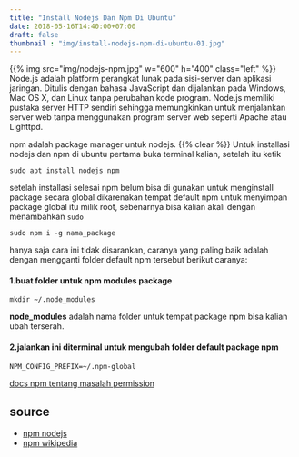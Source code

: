 ```yaml
---
title: "Install Nodejs Dan Npm Di Ubuntu"
date: 2018-05-16T14:40:00+07:00
draft: false
thumbnail : "img/install-nodejs-npm-di-ubuntu-01.jpg"
---
```

{{% img src="img/nodejs-npm.jpg" w="600" h="400" class="left" %}}
Node.js adalah platform perangkat lunak pada sisi-server dan aplikasi jaringan. Ditulis dengan bahasa JavaScript dan dijalankan pada Windows, Mac OS X, dan Linux tanpa perubahan kode program. Node.js memiliki pustaka server HTTP sendiri sehingga memungkinkan untuk menjalankan server web tanpa menggunakan program server web seperti Apache atau Lighttpd.

npm adalah package manager untuk nodejs.
{{% clear %}}
Untuk installasi nodejs dan npm di ubuntu pertama buka terminal kalian, setelah itu ketik
```
sudo apt install nodejs npm
```
setelah installasi selesai npm belum bisa di gunakan untuk menginstall package secara global dikarenakan tempat default npm untuk menyimpan package global itu milik root, sebenarnya bisa kalian akali dengan menambahkan `sudo`

```
sudo npm i -g nama_package
```
hanya saja cara ini tidak disarankan, caranya yang paling baik adalah dengan mengganti folder default npm tersebut berikut caranya:

#### 1.buat folder untuk npm modules package
```
mkdir ~/.node_modules
```
**node_modules** adalah nama folder untuk tempat package npm bisa kalian ubah terserah.

#### 2.jalankan ini diterminal untuk mengubah folder default package npm
```
NPM_CONFIG_PREFIX=~/.npm-global
```
[docs npm tentang masalah permission](https://docs.npmjs.com/getting-started/fixing-npm-permissions)

## source
+ [npm nodejs](https://id.wikipedia.org/wiki/Node.js)
+ [npm wikipedia](https://en.wikipedia.org/wiki/Npm_(software))